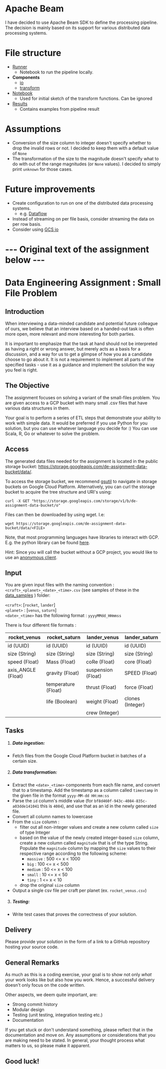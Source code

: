 # Apache Beam
I have decided to use Apache Beam SDK to define the processing pipeline. The decision is mainly based on its support for various distributed data processing systems. 

# File structure
- [Runner](space_pipeline.py)
  - Notebook to run the pipeline locally.
- **Components**
  - [io](components/io.py)
  - [transform](components/transform.py)
- [Notebook](notebook.py)
  - Used for initial sketch of the transform functions. Can be ignored
- [Results](results.ipynb)
  - Contains examples from pipeline result

# Assumptions
- Conversion of the size column to integer doesn't specify whether to drop the invalid rows or not. I decided to keep them with a default value of `None`
- The transformation of the size to the magnitude doesn't specify what to do with out of the range magnitudes (or `None` values). I decided to simply print `unknown` for those cases.

# Future improvements
- Create configuration to run on one of the distributed data processing systems.
  - e.g. [Dataflow](https://beam.apache.org/documentation/runners/dataflow/)
- Instead of streaming on per file basis, consider streaming the data on per row basis. 
- Consider using [GCS io](https://beam.apache.org/releases/pydoc/2.2.0/apache_beam.io.gcp.gcsio.html)

# --- Original text of the assignment below ---
# Data Engineering Assignment : Small File Problem

## Introduction
When interviewing a data-minded candidate and potential future colleague of ours, we believe that an interview based on a handed-out task is often more open, more relevant and more interesting for both parties.

It is important to emphasize that the task at hand should not be interpreted as having a right or wrong answer, but merely acts as a basis for a discussion, and a way for us to get a glimpse of how you as a candidate choose to go about it. It is not a requirement to implement all parts of the specified tasks - use it as a guidance and implement the solution the way you feel is right.

## The Objective
The assignment focuses on solving a variant of the small-files problem. 
You are given access to a GCP bucket with many small .csv files that have various data structures in them. 

Your goal is to perform a series of ETL steps that demonstrate your ability to work with simple data. It would be preferred if you use Python for you solution, but you can use whatever language you decide for :) You can use Scala, R, Go or whatever to solve the problem.

## Access
The generated data files needed for the assignment is located in the public storage bucket: <https://storage.googleapis.com/de-assignment-data-bucket/data/>.

To access the storage bucket, we recommend [gsutil](https://cloud.google.com/storage/docs/gsutil) to navigate in storage buckets on Google Cloud Platform.
Alternatively, you can curl the storage bucket to acquire the tree structure and URI's using:
```
curl -X GET "https://storage.googleapis.com/storage/v1/b/de-assignment-data-bucket/o"
```
Files can then be downloaded by using wget. I.e:
```
wget https://storage.googleapis.com/de-assignment-data-bucket/data/<FILE>
```

Note, that most programming languages have libraries to interact with GCP. E.g. the python library can be found [here](https://github.com/googleapis/google-cloud-python#google-cloud-python-client).

Hint: Since you will call the bucket without a GCP project, you would like to use an [anonymous client](https://googleapis.dev/python/storage/latest/client.html#google.cloud.storage.client.Client.create_anonymous_client).

## Input
You are given input files with the naming convention :
`<craft>_<planet>_<date>_<time>.csv` (see samples of these in the [data_samples](https://github.com/lunarway/de-assignment/tree/master/data_samples) ) folder:

`<craft>`: [`rocket`, `lander`] <br>
`<planet>` : [`venus`, `saturn`] <br>
`<date>_<time>` has the following format : `yyyyMMdd_HHmmss`

There is four different file formats :

| rocket_venus       | rocket_saturn       | lander_venus       | lander_saturn    |
| ------------------ | ------------------- | ------------------ | ---------------- |
| id (UUID)          | id (UUID)           | id (UUID)          | id (UUID)        |
| size (String)      | size (String)       | size (String)      | size (String)    |
| speed (Float)      | Mass (Float)        | coRe (Float)       | core (Float)     |
| axis_ANGLE (Float) | gravity (Float)     | suspension (Float) | SPEED (Float)    |
|                    | temperature (Float) | thrust (Float)     | force (Float)    |
|                    | life (Boolean)      | weight (Float)     | clones (Integer) |
|                    |                     | crew (Integer)     |                  |

## Tasks
1. ##### Data ingestion:
 - Fetch files from the Google Cloud Platform bucket in batches of a certain size.
2. ##### Data transformation:
 - Extract the `<date>_<time>` components from each file name, and convert that to a timestamp. Add the timestamp as a column called `timestamp` in the given file in the format `yyyy-MM-dd HH:mm:ss`
 - Parse the `id` column's middle value (for `bf8d460f-943c-4084-835c-a03dde141041` this is `4084`), and use that as an id in the newly generated file.
 - Convert all column names to lowercase
 - From the `size` column :
    - filter out all non-integer values and create a new column called `size` of type Integer
    - based on the value of the newly created integer-based `size` column, create a new column called `magnitude` that is of the type String. Populate the `magnitude` column by mapping the `size` values to their respective range according to the following scheme:
        - `massive` : 500 <= x < 1000
        - `big` : 100 <= x < 500
        - `medium` : 50 <= x < 100
        - `small` : 10 <= x < 50
        - `tiny` : 1 <= x < 10
    - drop the original `size` column
 - Output a single csv file per craft per planet (ex. `rocket_venus.csv`)
3. ##### Testing:
 - Write test cases that proves the correctness of your solution.

## Delivery
Please provide your solution in the form of a link to a GitHub repository hosting your source code.

## General Remarks
As much as this is a coding exercise, your goal is to show not only _what_ your work looks like but also how you work. Hence, a successful delivery doesn't only focus on the code written.

Other aspects, we deem quite important, are:
- Strong commit history
- Modular design
- Testing (unit testing, integration testing etc.)
- Documentation

If you get stuck or don't understand something, please reflect that in the documentation and move on.
Any assumptions or considerations that you are making need to be stated.
In general, your thought process what matters to us, so please make it apparent.

##  Good luck!
